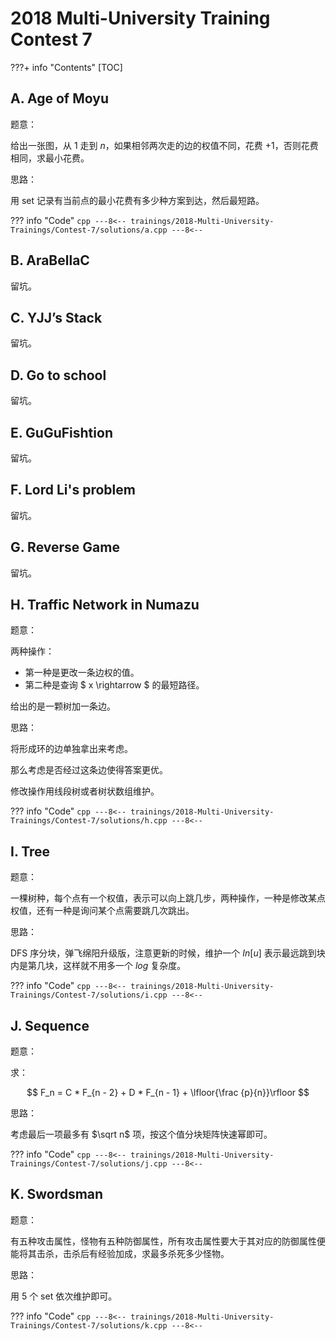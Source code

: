 # 2018 Multi-University Training Contest 7

???+ info "Contents"
    [TOC]

## A. Age of Moyu

题意：

给出一张图，从 $1$ 走到 $n$，如果相邻两次走的边的权值不同，花费 $+1$，否则花费相同，求最小花费。

思路：

用 set 记录有当前点的最小花费有多少种方案到达，然后最短路。

??? info "Code"
    ```cpp
    ---8<--
    trainings/2018-Multi-University-Trainings/Contest-7/solutions/a.cpp
    ---8<--
    ```

## B. AraBellaC

留坑。

## C. YJJ’s Stack

留坑。

## D. Go to school

留坑。

## E. GuGuFishtion

留坑。

## F. Lord Li's problem

留坑。

## G. Reverse Game

留坑。

## H. Traffic Network in Numazu

题意：

两种操作：

* 第一种是更改一条边权的值。
* 第二种是查询 $ x \rightarrow  $ 的最短路径。

给出的是一颗树加一条边。

思路：

将形成环的边单独拿出来考虑。

那么考虑是否经过这条边使得答案更优。

修改操作用线段树或者树状数组维护。

??? info "Code"
    ```cpp
    ---8<--
    trainings/2018-Multi-University-Trainings/Contest-7/solutions/h.cpp
    ---8<--
    ```

## I. Tree

题意：

一棵树种，每个点有一个权值，表示可以向上跳几步，两种操作，一种是修改某点权值，还有一种是询问某个点需要跳几次跳出。

思路：

DFS 序分块，弹飞绵阳升级版，注意更新的时候，维护一个 $In[u]$ 表示最远跳到块内是第几块，这样就不用多一个 $log$ 复杂度。

??? info "Code"
    ```cpp
    ---8<--
    trainings/2018-Multi-University-Trainings/Contest-7/solutions/i.cpp
    ---8<--
    ```

## J. Sequence

题意：

求：

$$
F_n = C * F_{n - 2} + D * F_{n - 1} + \lfloor{\frac {p}{n}}\rfloor
$$

思路：

考虑最后一项最多有 $\sqrt n$ 项，按这个值分块矩阵快速幂即可。

??? info "Code"
    ```cpp
    ---8<--
    trainings/2018-Multi-University-Trainings/Contest-7/solutions/j.cpp
    ---8<--
    ```

## K. Swordsman

题意：

有五种攻击属性，怪物有五种防御属性，所有攻击属性要大于其对应的防御属性便能将其击杀，击杀后有经验加成，求最多杀死多少怪物。

思路：

用 $5$ 个 set 依次维护即可。

??? info "Code"
    ```cpp
    ---8<--
    trainings/2018-Multi-University-Trainings/Contest-7/solutions/k.cpp
    ---8<--
    ```
